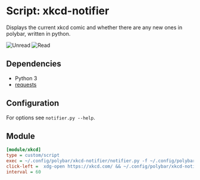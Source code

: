 # Script: xkcd-notifier

Displays the current xkcd comic and whether there are any new ones in polybar, written in python.

![Unread](/screenshots/unread.png) ![Read](/screenshots/read.png)

## Dependencies

- Python 3
- [requests](https://pypi.org/project/requests/)

## Configuration

For options see `notifier.py --help`.

## Module

```ini
[module/xkcd]
type = custom/script
exec = ~/.config/polybar/xkcd-notifier/notifier.py -f ~/.config/polybar/xkcd-notifier/latest
click-left =  xdg-open https://xkcd.com/ && ~/.config/polybar/xkcd-notifier/notifier.py -f ~/.config/polybar/xkcd-notifier/latest --read
interval = 60
```

